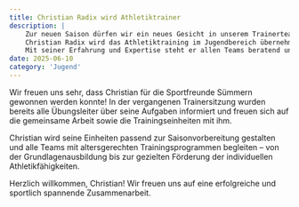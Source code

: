 ```yaml
---
title: Christian Radix wird Athletiktrainer
description: |
    Zur neuen Saison dürfen wir ein neues Gesicht in unserem Trainerteam begrüßen: 
    Christian Radix wird das Athletiktraining im Jugendbereich übernehmen. 
    Mit seiner Erfahrung und Expertise steht er allen Teams beratend und tatkräftig zur Seite.
date: 2025-06-10
category: 'Jugend'
---
```



Wir freuen uns sehr, dass Christian für die Sportfreunde Sümmern gewonnen werden konnte! In der vergangenen Trainersitzung wurden bereits alle Übungsleiter über seine Aufgaben informiert und freuen sich auf die gemeinsame Arbeit sowie die Trainingseinheiten mit ihm.

Christian wird seine Einheiten passend zur Saisonvorbereitung gestalten und alle Teams mit altersgerechten Trainingsprogrammen begleiten – von der Grundlagenausbildung bis zur gezielten Förderung der individuellen Athletikfähigkeiten.

Herzlich willkommen, Christian! Wir freuen uns auf eine erfolgreiche und sportlich spannende Zusammenarbeit.

